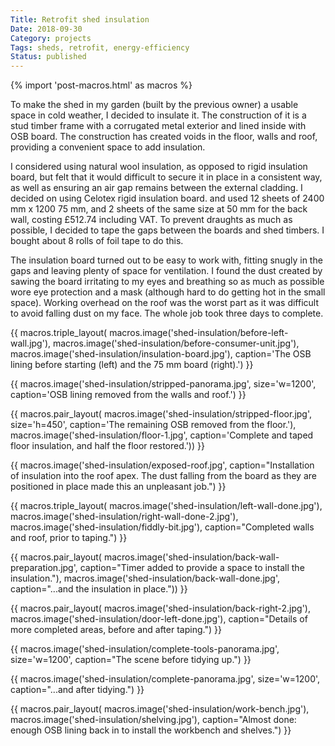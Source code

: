 ```yaml
---
Title: Retrofit shed insulation
Date: 2018-09-30
Category: projects
Tags: sheds, retrofit, energy-efficiency
Status: published
---
```


{% import 'post-macros.html' as macros %}

To make the shed in my garden (built by the previous owner) a usable space in
cold weather, I decided to insulate it. The construction of it is a stud timber
frame with a corrugated metal exterior and lined inside with OSB board. The
construction has created voids in the floor, walls and roof, providing a
convenient space to add insulation.

I considered using natural wool insulation, as opposed to rigid insulation
board, but felt that it would difficult to secure it in place in a consistent
way, as well as ensuring an air gap remains between the external cladding. I
decided on using Celotex rigid insulation board. and used 12 sheets of 2400 mm
x 1200 75 mm, and 2 sheets of the same size at 50 mm for the back wall, costing
£512.74 including VAT. To prevent draughts as much as possible, I decided to
tape the gaps between the boards and shed timbers. I bought about 8 rolls of
foil tape to do this.

The insulation board turned out to be easy to work with, fitting snugly in the
gaps and leaving plenty of space for ventilation. I found the dust created by
sawing the board irritating to my eyes and breathing so as much as possible
wore eye protection and a mask (although hard to do getting hot in the small
space). Working overhead on the roof was the worst part as it was difficult to
avoid falling dust on my face. The whole job took three days to complete.

{{ macros.triple_layout(
     macros.image('shed-insulation/before-left-wall.jpg'),
     macros.image('shed-insulation/before-consumer-unit.jpg'),
     macros.image('shed-insulation/insulation-board.jpg'),
     caption='The OSB lining before starting (left) and the 75 mm board (right).') }}

{{ macros.image('shed-insulation/stripped-panorama.jpg', size='w=1200',
                caption='OSB lining removed from the walls and roof.') }}


{{ macros.pair_layout(
     macros.image('shed-insulation/stripped-floor.jpg', size='h=450',
                  caption='The remaining OSB removed from the floor.'),
     macros.image('shed-insulation/floor-1.jpg',
                  caption='Complete and taped floor insulation, and half the floor restored.')) }}

{{ macros.image('shed-insulation/exposed-roof.jpg',
                caption="Installation of insulation into the roof apex. The dust falling from the board as they are positioned in place made this an unpleasant job.") }}

{{ macros.triple_layout(
     macros.image('shed-insulation/left-wall-done.jpg'),
     macros.image('shed-insulation/right-wall-done-2.jpg'),
     macros.image('shed-insulation/fiddly-bit.jpg'),
     caption="Completed walls and roof, prior to taping.") }}

{{ macros.pair_layout(
     macros.image('shed-insulation/back-wall-preparation.jpg',
                  caption="Timer added to provide a space to install the insulation."),
     macros.image('shed-insulation/back-wall-done.jpg',
                  caption="...and the insulation in place.")) }}

{{ macros.pair_layout(
    macros.image('shed-insulation/back-right-2.jpg'),
    macros.image('shed-insulation/door-left-done.jpg'),
    caption="Details of more completed areas, before and after taping.") }}

{{ macros.image('shed-insulation/complete-tools-panorama.jpg', size='w=1200',
                caption="The scene before tidying up.") }}

{{ macros.image('shed-insulation/complete-panorama.jpg', size='w=1200',
                caption="...and after tidying.") }}

{{ macros.pair_layout(
     macros.image('shed-insulation/work-bench.jpg'),
     macros.image('shed-insulation/shelving.jpg'),
     caption="Almost done: enough OSB lining back in to install the workbench and shelves.") }}

